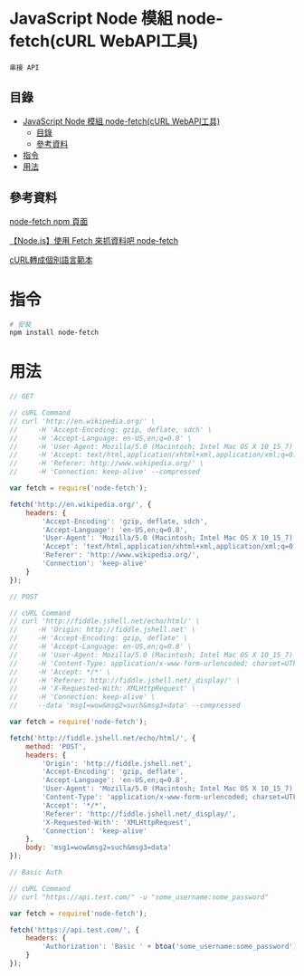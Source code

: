 # JavaScript Node 模組 node-fetch(cURL WebAPI工具)

```
串接 API
```

## 目錄

- [JavaScript Node 模組 node-fetch(cURL WebAPI工具)](#javascript-node-模組-node-fetchcurl-webapi工具)
	- [目錄](#目錄)
	- [參考資料](#參考資料)
- [指令](#指令)
- [用法](#用法)

## 參考資料

[node-fetch npm 頁面](https://www.npmjs.com/package/node-fetch)

[【Node.js】使用 Fetch 來抓資料吧 node-fetch](https://mike2014mike.github.io/study/2018/10/05/node-js-fetch/)

[cURL轉成個別語言範本](https://curlconverter.com/#node)

# 指令

```bash
# 安裝
npm install node-fetch
```

# 用法

```JavaScript
// GET

// cURL Command
// curl 'http://en.wikipedia.org/' \
//     -H 'Accept-Encoding: gzip, deflate, sdch' \
//     -H 'Accept-Language: en-US,en;q=0.8' \
//     -H 'User-Agent: Mozilla/5.0 (Macintosh; Intel Mac OS X 10_15_7) AppleWebKit/537.36 (KHTML, like Gecko) Chrome/100.0.4896.75 Safari/537.36' \
//     -H 'Accept: text/html,application/xhtml+xml,application/xml;q=0.9,image/webp,*/*;q=0.8' \
//     -H 'Referer: http://www.wikipedia.org/' \
//     -H 'Connection: keep-alive' --compressed

var fetch = require('node-fetch');

fetch('http://en.wikipedia.org/', {
    headers: {
        'Accept-Encoding': 'gzip, deflate, sdch',
        'Accept-Language': 'en-US,en;q=0.8',
        'User-Agent': 'Mozilla/5.0 (Macintosh; Intel Mac OS X 10_15_7) AppleWebKit/537.36 (KHTML, like Gecko) Chrome/100.0.4896.75 Safari/537.36',
        'Accept': 'text/html,application/xhtml+xml,application/xml;q=0.9,image/webp,*/*;q=0.8',
        'Referer': 'http://www.wikipedia.org/',
        'Connection': 'keep-alive'
    }
});
```

```JavaScript
// POST

// cURL Command
// curl 'http://fiddle.jshell.net/echo/html/' \
//     -H 'Origin: http://fiddle.jshell.net' \
//     -H 'Accept-Encoding: gzip, deflate' \
//     -H 'Accept-Language: en-US,en;q=0.8' \
//     -H 'User-Agent: Mozilla/5.0 (Macintosh; Intel Mac OS X 10_15_7) AppleWebKit/537.36 (KHTML, like Gecko) Chrome/100.0.4896.75 Safari/537.36' \
//     -H 'Content-Type: application/x-www-form-urlencoded; charset=UTF-8' \
//     -H 'Accept: */*' \
//     -H 'Referer: http://fiddle.jshell.net/_display/' \
//     -H 'X-Requested-With: XMLHttpRequest' \
//     -H 'Connection: keep-alive' \
//     --data 'msg1=wow&msg2=such&msg3=data' --compressed

var fetch = require('node-fetch');

fetch('http://fiddle.jshell.net/echo/html/', {
    method: 'POST',
    headers: {
        'Origin': 'http://fiddle.jshell.net',
        'Accept-Encoding': 'gzip, deflate',
        'Accept-Language': 'en-US,en;q=0.8',
        'User-Agent': 'Mozilla/5.0 (Macintosh; Intel Mac OS X 10_15_7) AppleWebKit/537.36 (KHTML, like Gecko) Chrome/100.0.4896.75 Safari/537.36',
        'Content-Type': 'application/x-www-form-urlencoded; charset=UTF-8',
        'Accept': '*/*',
        'Referer': 'http://fiddle.jshell.net/_display/',
        'X-Requested-With': 'XMLHttpRequest',
        'Connection': 'keep-alive'
    },
    body: 'msg1=wow&msg2=such&msg3=data'
});
```

```JavaScript
// Basic Auth

// cURL Command
// curl "https://api.test.com/" -u "some_username:some_password"

var fetch = require('node-fetch');

fetch('https://api.test.com/', {
    headers: {
        'Authorization': 'Basic ' + btoa('some_username:some_password')
    }
});
```